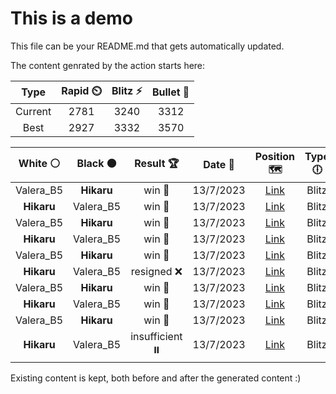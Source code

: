 # This is a demo

This file can be your README.md that gets automatically updated.

The content genrated by the action starts here:

<!--START_SECTION:chessStats-->
<!-- Automatically generated with https://github.com/Balastrong/chess-stats-action -->

| Type | Rapid ⏲️ | Blitz ⚡ | Bullet 🔫 |
|:---:|:---:|:---:|:---:|
| Current | 2781 | 3240 | 3312 |
| Best | 2927 | 3332 | 3570 |

| White ⚪ | Black ⚫ | Result 🏆 | Date 📅 | Position 🗺️ | Type 🕕 |
|:---:|:---:|:---:|:---:|:---:|:---:|
| Valera_B5 | **Hikaru** | win 🥇 | 13/7/2023 | <a href="http://www.ee.unb.ca/cgi-bin/tervo/fen.pl?select=5rk1/5pp1/1n1p3q/3Pp3/1P2P3/3Bb1P1/1B2Q1P1/5RK1 w - -">Link</a> | Blitz |
| **Hikaru** | Valera_B5 | win 🥇 | 13/7/2023 | <a href="http://www.ee.unb.ca/cgi-bin/tervo/fen.pl?select=r3k2r/3p1p2/p1n3q1/4p1Qp/7N/2P1B1P1/2P2P1P/R4RK1 b kq -">Link</a> | Blitz |
| Valera_B5 | **Hikaru** | win 🥇 | 13/7/2023 | <a href="http://www.ee.unb.ca/cgi-bin/tervo/fen.pl?select=8/8/8/8/1b2k1p1/1P6/6K1/8 w - -">Link</a> | Blitz |
| **Hikaru** | Valera_B5 | win 🥇 | 13/7/2023 | <a href="http://www.ee.unb.ca/cgi-bin/tervo/fen.pl?select=r1b2k1r/1p4p1/3q4/p2B1P1p/P2N2nP/B4Q2/2P5/1K2R3 b - -">Link</a> | Blitz |
| Valera_B5 | **Hikaru** | win 🥇 | 13/7/2023 | <a href="http://www.ee.unb.ca/cgi-bin/tervo/fen.pl?select=8/1p1rrpkp/p5p1/P1p5/2B5/1RP1n2P/2P3PK/1R6 w - -">Link</a> | Blitz |
| **Hikaru** | Valera_B5 | resigned ❌ | 13/7/2023 | <a href="http://www.ee.unb.ca/cgi-bin/tervo/fen.pl?select=3Q4/p4pk1/3pr1p1/2p4p/2P1q2P/1P3nP1/P4K2/3R1R2 w - -">Link</a> | Blitz |
| Valera_B5 | **Hikaru** | win 🥇 | 13/7/2023 | <a href="http://www.ee.unb.ca/cgi-bin/tervo/fen.pl?select=8/1p6/2k3b1/8/1b6/2N5/4K3/8 w - -">Link</a> | Blitz |
| **Hikaru** | Valera_B5 | win 🥇 | 13/7/2023 | <a href="http://www.ee.unb.ca/cgi-bin/tervo/fen.pl?select=4R3/1kp5/1pNp4/1P1Pn3/p3P3/P1K2b2/8/8 b - -">Link</a> | Blitz |
| Valera_B5 | **Hikaru** | win 🥇 | 13/7/2023 | <a href="http://www.ee.unb.ca/cgi-bin/tervo/fen.pl?select=8/1p2q2k/p4ppp/P1Pr4/1P2n3/5Q1P/6P1/6BK w - -">Link</a> | Blitz |
| **Hikaru** | Valera_B5 | insufficient ⏸️ | 13/7/2023 | <a href="http://www.ee.unb.ca/cgi-bin/tervo/fen.pl?select=8/8/3b2k1/8/8/5K2/8/8 b - -">Link</a> | Blitz |

<!--END_SECTION:chessStats-->

Existing content is kept, both before and after the generated content :)
